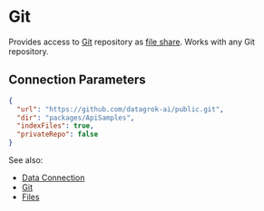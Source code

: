 <!-- TITLE: Git -->
<!-- SUBTITLE: -->

# Git

Provides access to [Git](https://git-scm.com/) repository as [file share](files.md).
Works with any Git repository.

## Connection Parameters

```json
{
  "url": "https://github.com/datagrok-ai/public.git",
  "dir": "packages/ApiSamples",
  "indexFiles": true,
  "privateRepo": false
}
```

See also:

  * [Data Connection](../data-connection.md)
  * [Git](https://git-scm.com/)
  * [Files](files.md)
